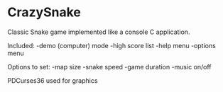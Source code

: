 # CrazySnake

Classic Snake game implemented like a console C application.

Included:
  -demo (computer) mode
  -high score list
  -help menu
  -options menu
  
Options to set:
  -map size
  -snake speed
  -game duration
  -music on/off

PDCurses36 used for graphics

